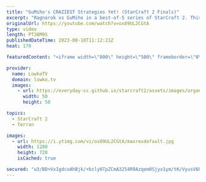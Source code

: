 ```yaml
---
title: "GuMiho's CRAZIEST Strategies Yet! (StarCraft 2 Finals)"
excerpt: "Ragnarok vs GuMiho in a best-of-5 series of StarCraft 2. This series is the finals of the Korean StarCraft League 22 (the KSL). In these SC2 games GuMiho decides to go for some of the craziest build orders I've seen the man play ever. One base Battlecruisers, two base Thor and of course loads of proxy"
originalUrl: https://youtube.com/watch?v=ox89UL2CGtA
type: video
length: PT38M9S
publishedDateTime: 2023-08-10T11:12:21Z
heat: 179

featuredContent: "<iframe width=\"800\" height=\"500\" frameborder=\"0\" src=\"https://www.youtube.com/embed/ox89UL2CGtA\" allow=\"accelerometer; autoplay; encrypted-media; gyroscope; picture-in-picture\" allowfullscreen></iframe>"

provider:
  name: LowkoTV
  domain: lowko.tv
  images:
    - url: https://everyday-cc.github.io/starcraft2/assets/images/organizations/lowko.tv-50x50.jpg
      width: 50
      height: 50

topics:
  - StarCraft 2
  - Terran

images:
  - url: https://i.ytimg.com/vi/ox89UL2CGtA/maxresdefault.jpg
    width: 1280
    height: 720
    isCached: true

secured: "u3/BD+VxIgdcoAhBjk/+bzly6TpZCmA3254R9Azqem0Sjyx1ym/tK/VyusV60ZhXXINFap8vCnQ6yLD3nkVknAAxL0icZjwW3Je9QA89kGlCrMtEESjVt1rU7nld4fytlhHGBKV4s/lDLzxa1QMDldPKn/bJmhEWSvnjLhT8npV4xqRm2AyU4MggpnmL3oZQq1CNvg0P78UEFidHWRO+GZSWbF+NA4NFmKeANq+e4D7SUQjODNPdlYaZqx2Ng4aWNkHHtssfwiW2g7IBaVckQM78ZnjA+abvSCZdx+tdMVDw5G8uY3/HIPTosyUxkPm0pvniJG6tglb6T6iSUeR6jveKtSSn79q/bjJIvCerZ/0SR/dREPOlNe3FaCksnspVJpiFUZFy8UVYDM7r4bLMq4TP0ZcBIyvvMnCAW0iYy7Y=;q42GJpZSmPWeBVBLg5gOmA=="
---
```


